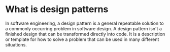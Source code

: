 # What is design patterns

In software engineering, a design pattern is a general repeatable solution to a commonly occurring problem in software design. A design pattern isn't a finished design that can be transformed directly into code.
It is a description or template for how to solve a problem that can be used in many different situations.


